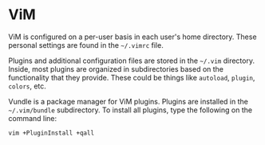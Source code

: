 # ViM

ViM is configured on a per-user basis in each user's home directory. These personal settings are found in the `~/.vimrc` file.

Plugins and additional configuration files are stored in the `~/.vim` directory. Inside, most plugins are organized in subdirectories based on the functionality that they provide. These could be things like `autoload`, `plugin`, `colors`, etc.

Vundle is a package manager for ViM plugins. Plugins are installed in the `~/.vim/bundle` subdirectory. To install all plugins, type the following on the command line:

```shell
vim +PluginInstall +qall
```
